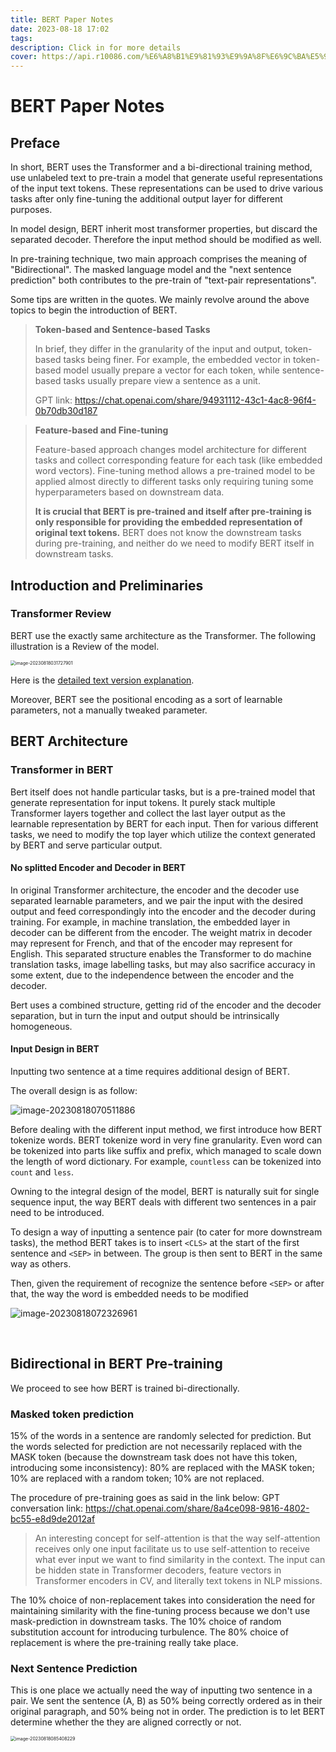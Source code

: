 ```yaml
---
title: BERT Paper Notes
date: 2023-08-18 17:02
tags: 
description: Click in for more details
cover: https://api.r10086.com/%E6%A8%B1%E9%81%93%E9%9A%8F%E6%9C%BA%E5%9B%BE%E7%89%87api%E6%8E%A5%E5%8F%A3.php?%E5%9B%BE%E7%89%87%E7%B3%BB%E5%88%97=%E5%8A%A8%E6%BC%AB%E7%BB%BC%E5%90%882
---
```


# BERT Paper Notes



## Preface

In short, BERT uses the Transformer and a bi-directional training method, use unlabeled text to pre-train a model that generate useful representations of the input text tokens. These representations can be used to drive various tasks after only fine-tuning the additional output layer for different purposes.

In model design, BERT inherit most transformer properties, but discard the separated decoder. Therefore the input method should be modified as well.

In pre-training technique, two main approach comprises the meaning of "Bidirectional". The masked language model and the "next sentence prediction" both contributes to the pre-train of "text-pair representations".

Some tips are written in the quotes. We mainly revolve around the above topics to begin the introduction of BERT.

> **Token-based and Sentence-based Tasks**
>
> In brief, they differ in the granularity of the input and output, token-based tasks being finer. For example, the embedded vector in token-based model usually prepare a vector for each token, while sentence-based tasks usually prepare view a sentence as a unit.
>
> GPT link: https://chat.openai.com/share/94931112-43c1-4ac8-96f4-0b70db30d187

> **Feature-based and Fine-tuning**
>
> Feature-based approach changes model architecture for different tasks and collect corresponding feature for each task (like embedded word vectors). Fine-tuning method allows a pre-trained model to be applied almost directly to different tasks only requiring tuning some hyperparameters based on downstream data.
>
> **It is crucial that BERT is pre-trained and itself after pre-training is only responsible for providing the embedded representation of original text tokens.** BERT does not know the downstream tasks during pre-training, and neither do we need to modify BERT itself in downstream tasks.



## Introduction and Preliminaries

### Transformer Review

BERT use the exactly same architecture as the Transformer. The following illustration is a Review of the model. 

<img src="https://s2.loli.net/2023/08/18/H49AewfM2JxyY6I.png" alt="image-20230818031727901" style="zoom:50%;" />

Here is the [detailed text version explanation](https://chat.openai.com/share/2f1c51aa-ea50-4e15-bd3a-8883026897ea).

Moreover, BERT see the positional encoding as a sort of learnable parameters, not a manually tweaked parameter.



## BERT Architecture

### Transformer in BERT

Bert itself does not handle particular tasks, but is a pre-trained model that generate representation for input tokens. It purely stack multiple Transformer layers together and collect the last layer output as the learnable representation by BERT for each input. Then for various different tasks, we need to modify the top layer which utilize the context generated by BERT and serve particular output.

#### No splitted Encoder and Decoder in BERT

In original Transformer architecture, the encoder and the decoder use separated learnable parameters, and we pair the input with the desired output and feed correspondingly into the encoder and the decoder during training. For example, in machine translation, the embedded layer in decoder can be different from the encoder. The weight matrix in decoder may represent for French, and that of the encoder may represent for English. This separated structure enables the Transformer to do machine translation tasks, image labelling tasks, but may also sacrifice accuracy in some extent, due to the independence between the encoder and the decoder.  

Bert uses a combined structure, getting rid of the encoder and the decoder separation,  but in turn the input and output should be intrinsically homogeneous. 



#### Input Design in BERT

Inputting two sentence at a time requires additional design of BERT.

The overall design is as follow:

![image-20230818070511886](https://s2.loli.net/2023/08/18/JPnbLkqhAKDFXtT.png)

Before dealing with the different input method, we first introduce how BERT tokenize words. BERT tokenize word in very fine granularity. Even word can be tokenized into parts like suffix and prefix, which managed to scale down the length of word dictionary. For example, `countless` can be tokenized into `count` and `less`.

Owning to the integral design of the model, BERT is naturally suit for single sequence input, the way BERT deals with different two sentences in a pair need to be introduced.

To design a way of inputting a sentence pair (to cater for more downstream tasks), the method BERT takes is to insert `<CLS>` at the start of the first sentence and `<SEP>` in between. The group is then sent to BERT in the same way as others.

Then, given the requirement of recognize the sentence before `<SEP>` or after that, the way the word is embedded needs to be modified

![image-20230818072326961](https://s2.loli.net/2023/08/18/7hTGvjRHMC8i4rL.png)

​                                                                                                                                                                                                                                                                                      

## Bidirectional in BERT Pre-training

We proceed to see how BERT is trained bi-directionally.

### Masked token prediction

15% of the words in a sentence are randomly selected for prediction. But the words selected for prediction are not necessarily replaced with the MASK token (because the downstream task does not have this token, introducing some inconsistency): 80% are replaced with the MASK token; 10% are replaced with a random token; 10% are not replaced.

The procedure of pre-training goes as said in the link below: 
GPT conversation link: https://chat.openai.com/share/8a4ce098-9816-4802-bc55-e8d9de2012af

> An interesting concept for self-attention is that the way self-attention receives only one input facilitate us to use self-attention to receive what ever input we want to find similarity in the context. The input can be hidden state in Transformer decoders, feature vectors in Transformer encoders in CV, and literally text tokens in NLP missions. 

The 10% choice of non-replacement takes into consideration the need for maintaining similarity with the fine-tuning process because we don't use mask-prediction in downstream tasks. The 10% choice of random substitution account for introducing turbulence. The 80% choice of replacement is where the pre-training really take place.

### Next Sentence Prediction

This is one place we actually need the way of inputting two sentence in a pair. We sent the sentence (A, B) as 50% being correctly ordered as in their original paragraph, and 50% being not in order. The prediction is to let BERT determine whether the they are aligned correctly or not.

<img src="https://s2.loli.net/2023/08/18/MKD3afHudzpUox6.png" alt="image-20230818085408229" style="zoom:50%;" />
